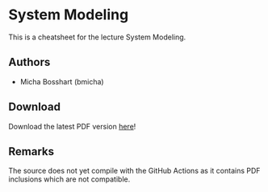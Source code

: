 # System Modeling

This is a cheatsheet for the lecture System Modeling.

## Authors
- Micha Bosshart (bmicha)

## Download
Download the latest PDF version [here](../../releases/latest)!

## Remarks
The source does not yet compile with the GitHub Actions as it contains PDF inclusions which are not compatible.
